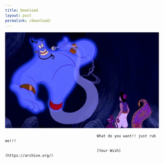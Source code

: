 ```yaml
---
title: Download
layout: post
permalink: /download/
---
```


![jinn](/images/jinn.jpg)

                                              What do you want!! just rub me!!!

                                              [Your Wish](https://archive.org/)
